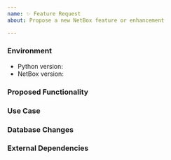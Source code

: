 ```yaml
---
name: ✨ Feature Request
about: Propose a new NetBox feature or enhancement

---
```


<!--
    NOTE: IF YOUR ISSUE DOES NOT FOLLOW THIS TEMPLATE, IT WILL BE CLOSED.

    This form is only for proposing specific new features or enhancements.
    If you have a general idea or question, please post to our mailing list
    instead of opening an issue:

        https://groups.google.com/forum/#!forum/netbox-discuss

    NOTE: Due to an excessive backlog of feature requests, we are not currently
    accepting any proposals which significantly extend NetBox's feature scope.

    Please describe the environment in which you are running NetBox. Be sure
    that you are running an unmodified instance of the latest stable release
    before submitting a bug report.
-->
### Environment
* Python version:  <!-- Example: 3.6.9 -->
* NetBox version:  <!-- Example: 2.7.3 -->

<!--
    Describe in detail the new functionality you are proposing. Include any
    specific changes to work flows, data models, or the user interface.
-->
### Proposed Functionality


<!--
    Convey an example use case for your proposed feature. Write from the
    perspective of a NetBox user who would benefit from the proposed
    functionality and describe how.
--->
### Use Case


<!--
    Note any changes to the database schema necessary to support the new
    feature. For example, does the proposal require adding a new model or
    field? (Not all new features require database changes.)
--->
### Database Changes


<!--
    List any new dependencies on external libraries or services that this new
    feature would introduce. For example, does the proposal require the
    installation of a new Python package? (Not all new features introduce new
    dependencies.)
-->
### External Dependencies
